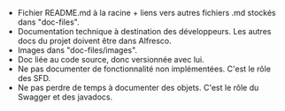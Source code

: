 - Fichier README.md à la racine + liens vers autres fichiers .md stockés dans "doc-files".
- Documentation technique à destination des développeurs. Les autres docs du projet doivent être dans Alfresco.
- Images dans "doc-files/images".
- Doc liée au code source, donc versionnée avec lui.
- Ne pas documenter de fonctionnalité non implémentées. C'est le rôle des SFD.
- Ne pas perdre de temps à documenter des objets. C'est le rôle du Swagger et des javadocs.
